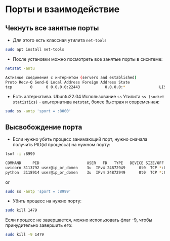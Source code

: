 # Порты и взаимодействие

## Чекнуть все занятые порты

- Для этого есть классная утилита `net-tools`

```bash
sudo apt install net-tools
```

- После установки можно посмотреть все занятые порты в сиситеме:

```bash
netstat -antu

Активные соединения с интернетом (servers and established)
Proto Recv-Q Send-Q Local Address Foreign Address State      
tcp        0      0 0.0.0.0:22443           0.0.0.0:*               LISTEN
```

- Есть алтернатива. Ubuntu22.04
Использование `ss`
Утилита `ss (socket statistics)` - альтернатива `netstat`, более быстрая и современная:

```bash
sudo ss -antp 'sport = :8000'
```

## Высвобождение порта

- Если нужно убить процесс занимающий порт, нужно сначала получить PID(id процесса) на нужном порту:

```bash
lsof -i :8999

COMMAND     PID                     USER   FD   TYPE   DEVICE SIZE/OFF NODE NAME
uvicorn 3113792 user@ip_or_domen    3u  IPv4 24872949      0t0  TCP *:8999 (LISTEN)
python  3118914 user@ip_or_domen    3u  IPv4 24872949      0t0  TCP *:8999 (LISTEN)
```

or

```bash
sudo ss -antp 'sport = :8999'
```

- Убить процесс на нужно порту:

```bash
sudo kill 1479
```

Если процесс не завершается, можно использовать флаг -9, чтобы принудительно завершить его:

```bash
sudo kill -9 1479
```
